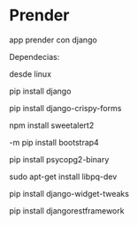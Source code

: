 # Prender
app prender con django

Dependecias:

desde linux

pip install django

pip install django-crispy-forms

npm install sweetalert2

-m pip install bootstrap4

pip install psycopg2-binary

sudo apt-get install libpq-dev

pip install django-widget-tweaks

pip install djangorestframework
